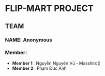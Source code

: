 # FLIP-MART PROJECT
## TEAM
### NAME: Anonymous
### Member: 
* **Member 1** : Nguyễn Nguyên Vũ - Masshiro()
* **Member 2** : Phạm Đức Anh